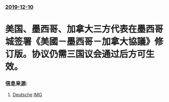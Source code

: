 ### [2019-12-10](/news/2019/12/10/index.md)

##### 
#  美国、墨西哥、加拿大三方代表在墨西哥城签署《美國－墨西哥－加拿大協議》修订版。协议仍需三国议会通过后方可生效。 




### 信息来源:

1. [Deutsche](https://www.dw.com/zh/%E7%BE%8E%E5%A2%A8%E5%8A%A0%E6%AD%A3%E5%BC%8F%E7%AD%BE%E7%BD%B2%E6%96%B0%E8%B4%B8%E6%98%93%E5%8D%8F%E5%AE%9A/a-51616294) [IMG](https://www.dw.com/image/40320498_304.jpg)
